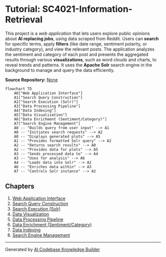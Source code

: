 # Tutorial: SC4021-Information-Retrieval

This project is a *web application* that lets users explore public opinions about **AI replacing jobs**, using data scraped from Reddit.
Users can **search** for specific terms, apply **filters** (like date range, sentiment polarity, or industry category), and view the relevant posts.
The application analyzes the sentiment and category of each post and presents the aggregated results through various **visualizations**, such as word clouds and charts, to reveal trends and patterns. It uses the **Apache Solr** search engine in the background to manage and query the data efficiently.


**Source Repository:** [None](None)

```mermaid
flowchart TD
    A0["Web Application Interface"]
    A1["Search Query Construction"]
    A2["Search Execution (Solr)"]
    A3["Data Processing Pipeline"]
    A4["Data Indexing"]
    A5["Data Visualization"]
    A6["Data Enrichment (Sentiment/Category)"]
    A7["Search Engine Management"]
    A0 -- "Builds query from user input" --> A1
    A0 -- "Initiates search requests" --> A2
    A0 -- "Displays generated plots" --> A5
    A1 -- "Provides formatted Solr query" --> A2
    A2 -- "Returns search results" --> A0
    A2 -- "Provides data for plots" --> A5
    A3 -- "Sends processed data to" --> A4
    A3 -- "Uses for analysis" --> A6
    A4 -- "Loads data into Solr" --> A2
    A6 -- "Enriches data within" --> A3
    A7 -- "Controls Solr instance" --> A2
```

## Chapters

1. [Web Application Interface](01_web_application_interface.md)
2. [Search Query Construction](02_search_query_construction.md)
3. [Search Execution (Solr)](03_search_execution__solr_.md)
4. [Data Visualization](04_data_visualization.md)
5. [Data Processing Pipeline](05_data_processing_pipeline.md)
6. [Data Enrichment (Sentiment/Category)](06_data_enrichment__sentiment_category_.md)
7. [Data Indexing](07_data_indexing.md)
8. [Search Engine Management](08_search_engine_management.md)


---

Generated by [AI Codebase Knowledge Builder](https://github.com/The-Pocket/Tutorial-Codebase-Knowledge)